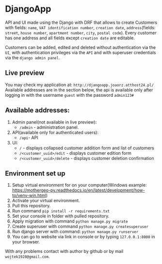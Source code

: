 # DjangoApp
API and UI made using the Django with DRF that allows to create Customers with fields: `name`, `VAT identification number`, `creation date`, `address`(fields: `street`, `house number`, `apartment number`, `city`, `postal code`). Every customer has one address and all fields except `creation date` are editable.

Customers can be added, edited and deleted without authentication via the `UI`, with authentication privileges via the `API` and with superuser credentials via the `django admin panel`.

## Live preview
You may check my application at: `http://djangoapp.joaorz.atthost24.pl/` Available addresses are in the section below, the api is available only after logging in with the username `guest` with the password `admin123#` 

## Available addresses:
1. Admin panel(not available in live preview):
    - `/admin` - administration panel.
2. API(available only for authenticated users):
    - `/api`- API
3. UI:
    - `/` - displays collapsed customer addition form and list of customers
    - `/<customer_uuid>/edit` - displays customer edition form
    - `/<customer_uuid>/delete` - displays customer deletion confirmation

## Environment set up 
1. Setup virtual environment for on your computer(Windows example: https://mothergeo-py.readthedocs.io/en/latest/development/how-to/venv-win.html)
2. Activate your virtual environment.
3. Pull this repository.
4. Run command `pip install -r requirements.txt`
5. Set your console in folder with pulled repository.
6. Apply migration with command `python manage.py migrate`
7. Create superuser with command `python manage.py createsuperuser`
8. Run django server with command: `python manage.py runserver`
9. You can go to website via link in console or by typing `127.0.0.1:8000` in your browser.

With any problems contact with author by github or by mail `wojtek1928@gmail.com`.

